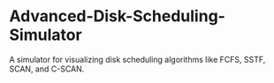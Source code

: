 # Advanced-Disk-Scheduling-Simulator
A simulator for visualizing disk scheduling algorithms like FCFS, SSTF, SCAN, and C-SCAN.
